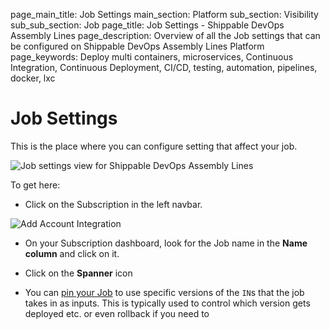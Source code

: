 page_main_title: Job Settings
main_section: Platform
sub_section: Visibility
sub_sub_section: Job
page_title: Job Settings - Shippable DevOps Assembly Lines
page_description: Overview of all the Job settings that can be configured on Shippable DevOps Assembly Lines Platform
page_keywords: Deploy multi containers, microservices, Continuous Integration, Continuous Deployment, CI/CD, testing, automation, pipelines, docker, lxc

# Job Settings

This is the place where you can configure setting that affect your job.

<img src="/images/platform/visibility/job-settings.jpg" alt="Job settings view for Shippable DevOps Assembly Lines" style="vertical-align: middle;display: block;margin-left: auto;margin-right: auto;"/>

To get here:

* Click on the Subscription in the left navbar.

<img src="/images/getting-started/account-settings.png" alt="Add Account Integration">

* On your Subscription dashboard, look for the Job name in the **Name column** and click on it.

* Click on the **Spanner** icon

* You can [pin your Job](/platform/tutorial/crud-job/) to use specific versions of the `IN`s that the job takes in as inputs. This is typically used to control which version gets deployed etc. or even rollback if you need to
